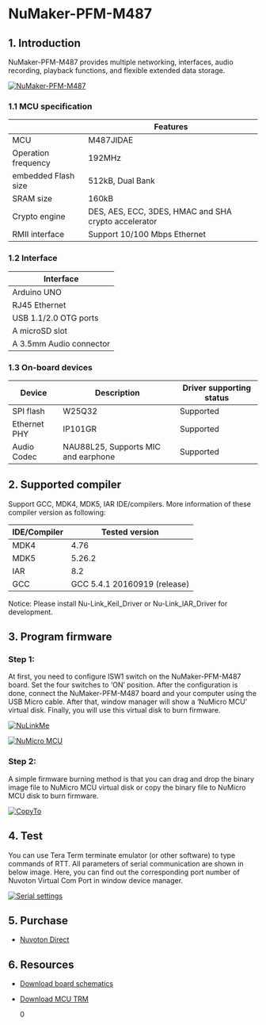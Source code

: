 # NuMaker-PFM-M487

## 1. Introduction
NuMaker-PFM-M487 provides multiple networking, interfaces, audio recording, playback functions, and flexible extended data storage.

[![NuMaker-PFM-M487](https://i.imgur.com/k8krqTW.png "NuMaker-PFM-M487")](https://i.imgur.com/k8krqTW.png "NuMaker-PFM-M487")

### 1.1 MCU specification

|  | Features |
| -- | -- |
| MCU | M487JIDAE |
| Operation frequency | 192MHz |
| embedded Flash size | 512kB, Dual Bank |
| SRAM size | 160kB |
| Crypto engine | DES, AES, ECC, 3DES, HMAC and SHA crypto accelerator |
| RMII interface | Support 10/100 Mbps Ethernet |

### 1.2 Interface

| Interface |
| -- |
| Arduino UNO |
| RJ45 Ethernet |
| USB 1.1/2.0 OTG ports |
| A microSD slot |
| A 3.5mm Audio connector |

### 1.3 On-board devices

| Device | Description | Driver supporting status |
| -- | -- | -- |
|SPI flash | W25Q32 | Supported |
|Ethernet PHY| IP101GR | Supported |
|Audio Codec| NAU88L25, Supports MIC and earphone | Supported |

## 2. Supported compiler
Support GCC, MDK4, MDK5, IAR IDE/compilers. More information of these compiler version as following:

| IDE/Compiler  | Tested version            |
| ---------- | ---------------------------- |
| MDK4       | 4.76                         |
| MDK5       | 5.26.2                       |
| IAR        | 8.2                          |
| GCC        | GCC 5.4.1 20160919 (release) |

Notice: Please install Nu-Link_Keil_Driver or Nu-Link_IAR_Driver for development.

## 3. Program firmware
### Step 1:
At first, you need to configure ISW1 switch on the NuMaker-PFM-M487 board. Set the four switches to ‘ON’ position. After the configuration is done,  connect the NuMaker-PFM-M487 board and your computer using the USB Micro cable. After that, window manager will show a ‘NuMicro MCU’ virtual disk. Finally, you will use this virtual disk to burn firmware.

[![NuLinkMe](https://i.imgur.com/daoohon.png "NuLinkMe")](https://i.imgur.com/daoohon.png "NuLinkMe")

[![NuMicro MCU](https://i.imgur.com/lWnNtpM.png "NuMicro MCU")](https://i.imgur.com/lWnNtpM.png "NuMicro MCU")

### Step 2:
A simple firmware burning method is that you can drag and drop the binary image file to NuMicro MCU virtual disk or copy the binary file to NuMicro MCU disk to burn firmware.

[![CopyTo](https://i.imgur.com/6NfGS7m.png "CopyTo")](https://i.imgur.com/6NfGS7m.png "CopyTo")

## 4. Test
You can use Tera Term terminate emulator (or other software) to type commands of RTT. All parameters of serial communication are shown in below image. Here, you can find out the corresponding port number of Nuvoton Virtual Com Port in window device manager.

[![Serial settings](https://i.imgur.com/5NYuSNM.png "Serial settings")](https://i.imgur.com/5NYuSNM.png "Serial settings")

## 5. Purchase
* [Nuvoton Direct][1]

## 6. Resources
* [Download board schematics][2]
* [Download MCU TRM][3]

  [1]: https://direct.nuvoton.com/en/numaker-pfm-m487
  [2]: https://www.nuvoton.com/resource-download.jsp?tp_GUID=HL0120180420145943
  [3]: https://www.nuvoton.com/resource-download.jsp?tp_GUID=DA05-M480
0
